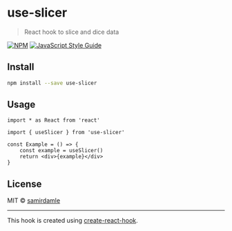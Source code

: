 # use-slicer

> React hook to slice and dice data

[![NPM](https://img.shields.io/npm/v/use-slicer.svg)](https://www.npmjs.com/package/use-slicer) [![JavaScript Style Guide](https://img.shields.io/badge/code_style-standard-brightgreen.svg)](https://standardjs.com)

## Install

```bash
npm install --save use-slicer
```

## Usage

```tsx
import * as React from 'react'

import { useSlicer } from 'use-slicer'

const Example = () => {
    const example = useSlicer()
    return <div>{example}</div>
}
```

## License

MIT © [samirdamle](https://github.com/samirdamle)

---

This hook is created using [create-react-hook](https://github.com/hermanya/create-react-hook).
